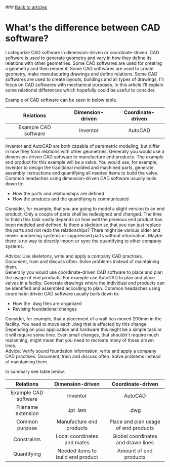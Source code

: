 <br> 
### <a href="https://hvleifsson.github.io/articles">Back to articles</a>

# What's the difference between CAD software?
I categorize CAD software in dimension-driven or coordinate-driven. CAD software is used to generate geometry and vary in how they define its relations with other geometries. Some CAD softwares are used for creating a geometry and then render it. Some CAD softwares are used to create geometry, make manufacuring drawings and define relations. Some CAD softwares are used to create layouts, buildings and all types of drawings. I'll focus on CAD softwares with mechanical purposes. In this article I'll explain some relational differences which hopefully could be useful to consider. 

Example of CAD software can be seen in below table. 

| Relations | Dimension-driven | Coordinate-driven | 
|:-------------------:|:----------------:|:----------------:|
| Example CAD software | Inventor | AutoCAD |

Inventor and AutoCAD are both capable of parametric modeling, but differ in how they form relations with other geometries. 
Generally you would use a dimension-driven CAD software to manufacture end products. The example end product for this example will be a valve. You would use, for example, Inventor to design the traditional molded and machined parts, generate assembly instructions and quantifying all needed items to build the valve. 
Common headaches using dimension-driven CAD software usually boils down to: 
* How the parts and relationships are defined
* How the products and the quantifying is communicated 

Consider, for example, that you are going to model a slight version to an end product. Only a couple of parts shall be redesigned and changed. The time to finish this task vastly depends on how well the previous end product has been modeled and defined. Is there a skeleton so that you can just replace the parts and not redo the relationships? There might be various older and newer numbering systems or suppressed parts without information. Maybe there is no way to directly import or sync the quantifying to other company systems. 

Advice: Use skeletons, write and apply a company CAD practises. Document, train and discuss often. Solve problems instead of maintaining them. 
<br> 
Generally you would use coordinate-driven CAD software to place and plan the usage of end products. For example use AutoCAD to plan and place valves in a facilty. Generate drawings where the individual end products can be identified and assembled according to plan. 
Common headaches using coordinate-driven CAD software usually boils down to:
* How the .dwg files are organized
* Revising foundational changes

Consider, for example, that a placement of a wall has moved 200mm in the facility. You need to move each .dwg that is affected by this change. Depending on your application and hardware this might be a simple task or it will require some time. Even small changes, that shouldn't require much replanning, might mean that you need to recreate many of those drawn lines.  
Advice: Verify sound foundation information, write and apply a company CAD practises. Document, train and discuss often. Solve problems instead of maintaining them. 
<br> 
 
In summary see table below. <br>



| Relations | Dimension-driven | Coordinate-driven | 
|:-------------------:|:----------------:|:----------------:|
| Example CAD software | Inventor | AutoCAD |
| Filename extension | .ipt .iam | .dwg |
| Common purpose | Manufacture end products | Place and plan usage of end products | Direct-model geometry
| Constraints | Local coordinates and mates | Global coordinates and drawn lines |
| Quantifying | Needed items to build end product | Amount of end products |

